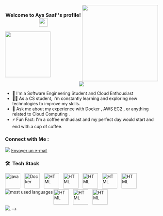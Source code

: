 
<img width="250" align="right" src="https://c.tenor.com/_DOBjnGspYAAAAAM/code-coding.gif">

<h3 align="center">
  Welcome to Aya Saaf 's profile!
  <img src="https://media.giphy.com/media/hvRJCLFzcasrR4ia7z/giphy.gif" width="28">
</h3>
  <img src="https://github.com/Ayasaaf/Ayasaaf/assets/109148841/f8e15e61-9b66-41c0-ac10-eec6d44fbc76" width="150">
</h3>
<!-- Typing SVG by DenverCoder1 - https://github.com/DenverCoder1/readme-typing-svg -->
<p align="center">
  <a href="https://github.com/DenverCoder1/readme-typing-svg"><img src="https://readme-typing-svg.herokuapp.com/?lines=Software%20engineering%20Stundent;Always%20learning%20new%20things&font=Fira%20Code&center=true&width=440&height=45&color=f75c7e&vCenter=true&size=22"></a>
</p> 

- 🏢 I'm a Software Engineering Student  and Cloud Enthousiast 
- 👨‍💻 As a CS student, I'm constantly learning and exploring new technologies to improve my skills.
- 💬 Ask me about my experience with Docker , AWS EC2  ,  or anything related to Cloud Computing .
- ⚡ Fun Fact: I'm a coffee enthusiast and my perfect day would start and end with a cup of coffee.



### Connect with Me :

<a href="https://www.linkedin.com/in/eya-saaf-b94671220" target="_blank"><img src="https://img.shields.io/badge/-Eya%20Saaf-0077B5?style=for-the-badge&logo=Linkedin&logoColor=white"/></a>
[Envoyer un e-mail <i class="fa fa-envelope"></i>](mailto:saafeya27@gmail.com)

### 🛠 &nbsp;Tech Stack
<img src="https://github.com/Ayasaaf/Ayasaaf/assets/109148841/c7d0233a-86eb-4486-910c-5685ff26a636" alt="java" width="50" height="50" style="margin-right: 10px;">  
<img src="https://github.com/Ayasaaf/Ayasaaf/assets/109148841/19a656e6-9b95-475d-9db7-da9f336696cb" alt="Docker" width="50" height="50" style="margin-right: 10px;">  
<img src="https://github.com/Ayasaaf/Ayasaaf/assets/109148841/f54b33ff-6c2e-4780-b759-2165d9e20116" alt="HTML" width="50" height="50" style="margin-right:10px;"> 
<img src="https://github.com/Ayasaaf/Ayasaaf/assets/109148841/3d8cf689-cd60-4601-a964-c7bdbb1af57b" alt="HTML" width="50" height="50" style="margin-right:10px;"> 
<img src="https://github.com/Ayasaaf/Ayasaaf/assets/109148841/508a3edb-9d06-4d3a-9e35-d15d294ee2f0" alt="HTML" width="50" height="50" style="margin-right:10px;"> 
<img src="https://github.com/Ayasaaf/Ayasaaf/assets/109148841/f08576bf-caa4-438e-83c5-ea2f9c313064" alt="HTML" width="50" height="50" style="margin-right:10px;"> 
<img src="https://github.com/Ayasaaf/Ayasaaf/assets/109148841/cedfe919-8e4f-4e9e-b024-57ceb328ec4b" alt="HTML" width="50" height="50" style="margin-right:10px;"> 
<img src="https://github.com/Ayasaaf/Ayasaaf/assets/109148841/c16f722f-98b3-4cab-bf14-b67bffd06dd8" alt="HTML" width="50" height="50" style="margin-right:10px;"> 
<img src="https://github.com/Ayasaaf/Ayasaaf/assets/109148841/9c4e7917-e8f3-401c-84d4-a5f23800122e" alt="HTML" width="50" height="50" style="margin-right:10px;"> 
<img src="https://github.com/Ayasaaf/Ayasaaf/assets/109148841/341caffe-055e-4c63-b756-a20759f85b34" alt="HTML" width="50" height="50" style="margin-right:10px;"> 


<img align="left" src="https://github-readme-stats.vercel.app/api/top-langs?username=Ayasaaf&show_icons=true&locale=en&layout=compact&theme=radical" alt="most used languages" />
<br>
<a href="https://komarev.com/ghpvc/?username=Ayasaaf&style=for-the-badge">
    <img src="https://komarev.com/ghpvc/?username=Ayasaaf&style=for-the-badge">
</a>
-->
